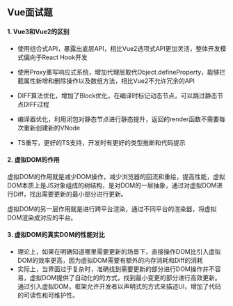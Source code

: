 ## Vue面试题

#### 1. Vue3和Vue2的区别

- 使用组合式API，暴露出底层API，相比Vue2选项式API更加灵活，整体开发模式偏向于React Hook开发
- 使用Proxy重写响应式系统，增加代理层取代Object.defineProperty，能够拦截属性新增和删除操作以及数组方法，相比Vue2不允许冗余的API
- DIFF算法优化，增加了Block优化，在编译时标记动态节点，可以跳过静态节点DIFF过程
- 编译器优化，利用闭包对静态节点进行静态提升，返回的render函数不需要每次重新创建新的VNode

- TS重写，更好的TS支持，开发时有更好的类型推断和代码提示

#### 2. 虚拟DOM的作用

虚拟DOM的作用就是减少DOM操作，减少浏览器的回流和重绘，提高性能，虚拟DOM本质上是JS对象组成的树结构，是对DOM的一层抽象，通过对虚拟DOM进行Diff，找出需要更新的最小部分进行更新。

虚拟DOM的另一层作用就是进行跨平台渲染，通过不同平台的渲染器，将虚拟DOM渲染成对应的平台。

#### 3. 虚拟DOM的真实DOM的性能对比

- 理论上，如果在明确知道哪里需要更新的场景下，直接操作DOM比引入虚拟DOM的效率更高，因为虚拟DOM需要有额外的内存消耗和Diff的消耗
- 实际上，当界面过于复杂时，准确找到需要更新的部分进行DOM操作并不容易，虚拟DOM提供了自动化的的方式，找到最小变更的部分进行高效更新。通过引入虚拟DOM，框架允许开发者以声明式的方式来描述UI，增加了代码的可读性和可维护性。